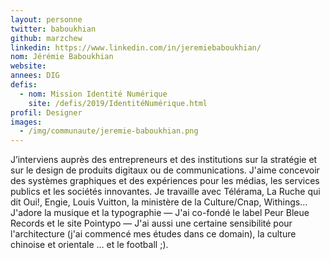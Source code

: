 ```yaml
---
layout: personne
twitter: baboukhian
github: marzchew
linkedin: https://www.linkedin.com/in/jeremiebaboukhian/
nom: Jérémie Baboukhian
website: 
annees: DIG
defis: 
  - nom: Mission Identité Numérique
    site: /defis/2019/IdentitéNumérique.html
profil: Designer
images:
  - /img/communaute/jeremie-baboukhian.png
---
```

J’interviens auprès des entrepreneurs et des institutions sur la stratégie et sur le design de produits digitaux ou de communications. J'aime concevoir des systèmes graphiques et des expériences pour les médias, les services publics et les sociétés innovantes. Je travaille avec Télérama, La Ruche qui dit Oui!, Engie, Louis Vuitton, la ministère de la Culture/Cnap, Withings… J'adore la musique et la typographie — J'ai co-fondé le label Peur Bleue Records et le site Pointypo — J'ai aussi une certaine sensibilité pour l'architecture (j'ai commencé mes études dans ce domain), la culture chinoise et orientale … et le football ;).    
